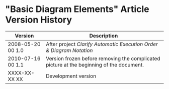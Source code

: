 ﻿"Basic Diagram Elements" Article Version History
================================================

| Version            | Description                                                                              |
|--------------------|------------------------------------------------------------------------------------------|
| 2008-05-20 00  1.0 | After project *Clarify Automatic Execution Order & Diagram Notation*                     |
| 2010-07-16 00  1.1 | Version frozen before removing the complicated picture at the beginning of the document. |
| XXXX-XX-XX XX      | Development version                                                                      |